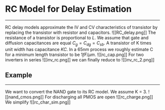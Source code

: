 # RC Model for Delay Estimation
---
RC delay models approximate the IV and CV characteristics of transistor by replacing the transistor with resistor and capacitors.
![[RC_delay.png]]
The resistance of a transistor is proportional to $L$. We assume that gate and diffusion capacitances are equal $C_g = C_{dg} = C_{sb}$. A transistor of K times unit width has capacitance $KC$. In a 65nm process we roughly estimate C for a minimum length transistor to be $1 fF/\mu m$. 
![[rc_cap.png]]
For two inverters in series
![[inv_rc.png]]
we can finally reduce to
![[inv_rc_2.png]]

## Example
---
We want to convert the NAND gate to its RC model. We assume K = 3.
![[nand_cmos.png]]
For discharging all PMOS are open
![[rc_charge.png]]
We simplify
![[rc_char_sim.png]]